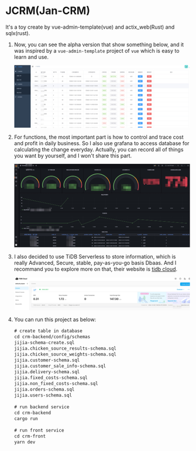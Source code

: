 # JCRM(Jan-CRM)

It's a toy create by vue-admin-template(vue) and actix_web(Rust) and sqlx(rust).  

1. Now, you can see the alpha version that show something below, and it was inspired by a `vue-admin-template` project of `vue` which is easy to learn and use.

    ![show-vue](/images/show-vue.jpg)

2. For functions, the most important part is how to control and trace cost and profit in daily business. So I also use grafana to access database for calculating the change everyday. Actually, you can record all of things you want by yourself, and I won't share this part.

    ![show-grafana](images/show-grafana.jpg)

3. I also decided to use TiDB Serverless to store information, which is really Advanced, Secure, stable, pay-as-you-go basis Dbaas. And I recommand you to explore more on that, their website is [tidb cloud](https://docs.pingcap.com/tidbcloud).

    ![show-serverless](/images/show-serverless.jpg)

4. You can run this project as below:

    ```shell
    # create table in database
    cd crm-backend/config/schemas
    jijia-schema-create.sql
    jijia.chicken_source_results-schema.sql
    jijia.chicken_source_weights-schema.sql
    jijia.customer-schema.sql
    jijia.customer_sale_info-schema.sql
    jijia.delivery-schema.sql
    jijia.fixed_costs-schema.sql
    jijia.non_fixed_costs-schema.sql
    jijia.orders-schema.sql
    jijia.users-schema.sql

    # run backend service
    cd crm-backend
    cargo run 

    # run front service
    cd crm-front
    yarn dev
    ```
